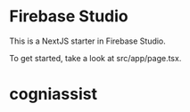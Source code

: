 # Firebase Studio

This is a NextJS starter in Firebase Studio.

To get started, take a look at src/app/page.tsx.
# cogniassist
